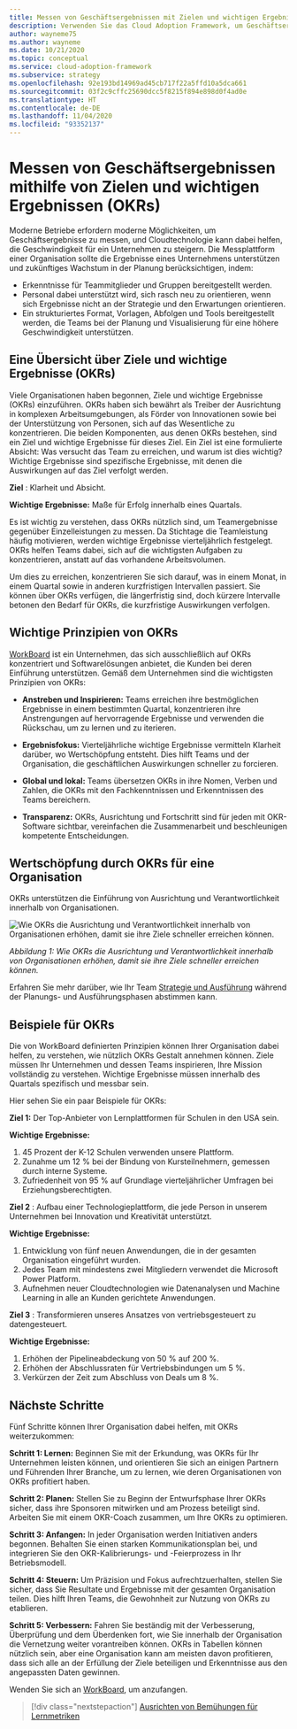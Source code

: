 ```yaml
---
title: Messen von Geschäftsergebnissen mit Zielen und wichtigen Ergebnissen (OKRs)
description: Verwenden Sie das Cloud Adoption Framework, um Geschäftsergebnisse mithilfe von Zielen und wichtigen Ergebnissen (OKRs) zu messen.
author: wayneme75
ms.author: wayneme
ms.date: 10/21/2020
ms.topic: conceptual
ms.service: cloud-adoption-framework
ms.subservice: strategy
ms.openlocfilehash: 92e193bd14969ad45cb717f22a5ffd10a5dca661
ms.sourcegitcommit: 03f2c9cffc25690dcc5f8215f894e898d0f4ad0e
ms.translationtype: HT
ms.contentlocale: de-DE
ms.lasthandoff: 11/04/2020
ms.locfileid: "93352137"
---
```

<!--docutune:casing WorkBoard -->

# <a name="measure-business-outcomes-using-objectives-and-key-results-okrs"></a>Messen von Geschäftsergebnissen mithilfe von Zielen und wichtigen Ergebnissen (OKRs)

Moderne Betriebe erfordern moderne Möglichkeiten, um Geschäftsergebnisse zu messen, und Cloudtechnologie kann dabei helfen, die Geschwindigkeit für ein Unternehmen zu steigern. Die Messplattform einer Organisation sollte die Ergebnisse eines Unternehmens unterstützen und zukünftiges Wachstum in der Planung berücksichtigen, indem:

- Erkenntnisse für Teammitglieder und Gruppen bereitgestellt werden.
- Personal dabei unterstützt wird, sich rasch neu zu orientieren, wenn sich Ergebnisse nicht an der Strategie und den Erwartungen orientieren.
- Ein strukturiertes Format, Vorlagen, Abfolgen und Tools bereitgestellt werden, die Teams bei der Planung und Visualisierung für eine höhere Geschwindigkeit unterstützen.

## <a name="an-overview-of-objectives-and-key-results-okrs"></a>Eine Übersicht über Ziele und wichtige Ergebnisse (OKRs)

Viele Organisationen haben begonnen, Ziele und wichtige Ergebnisse (OKRs) einzuführen. OKRs haben sich bewährt als Treiber der Ausrichtung in komplexen Arbeitsumgebungen, als Förder von Innovationen sowie bei der Unterstützung von Personen, sich auf das Wesentliche zu konzentrieren. Die beiden Komponenten, aus denen OKRs bestehen, sind ein Ziel und wichtige Ergebnisse für dieses Ziel. Ein Ziel ist eine formulierte Absicht: Was versucht das Team zu erreichen, und warum ist dies wichtig? Wichtige Ergebnisse sind spezifische Ergebnisse, mit denen die Auswirkungen auf das Ziel verfolgt werden.

**Ziel** : Klarheit und Absicht.

**Wichtige Ergebnisse:** Maße für Erfolg innerhalb eines Quartals.

Es ist wichtig zu verstehen, dass OKRs nützlich sind, um Teamergebnisse gegenüber Einzelleistungen zu messen. Da Stichtage die Teamleistung häufig motivieren, werden wichtige Ergebnisse vierteljährlich festgelegt. OKRs helfen Teams dabei, sich auf die wichtigsten Aufgaben zu konzentrieren, anstatt auf das vorhandene Arbeitsvolumen.

Um dies zu erreichen, konzentrieren Sie sich darauf, was in einem Monat, in einem Quartal sowie in anderen kurzfristigen Intervallen passiert. Sie können über OKRs verfügen, die längerfristig sind, doch kürzere Intervalle betonen den Bedarf für OKRs, die kurzfristige Auswirkungen verfolgen.

## <a name="okr-key-principles"></a>Wichtige Prinzipien von OKRs

[WorkBoard](https://www.workboard.com) ist ein Unternehmen, das sich ausschließlich auf OKRs konzentriert und Softwarelösungen anbietet, die Kunden bei deren Einführung unterstützen. Gemäß dem Unternehmen sind die wichtigsten Prinzipien von OKRs:

- **Anstreben und Inspirieren:** Teams erreichen ihre bestmöglichen Ergebnisse in einem bestimmten Quartal, konzentrieren ihre Anstrengungen auf hervorragende Ergebnisse und verwenden die Rückschau, um zu lernen und zu iterieren.

- **Ergebnisfokus:** Vierteljährliche wichtige Ergebnisse vermitteln Klarheit darüber, wo Wertschöpfung entsteht. Dies hilft Teams und der Organisation, die geschäftlichen Auswirkungen schneller zu forcieren.

- **Global und lokal:** Teams übersetzen OKRs in ihre Nomen, Verben und Zahlen, die OKRs mit den Fachkenntnissen und Erkenntnissen des Teams bereichern.

- **Transparenz:** OKRs, Ausrichtung und Fortschritt sind für jeden mit OKR-Software sichtbar, vereinfachen die Zusammenarbeit und beschleunigen kompetente Entscheidungen.

## <a name="how-okrs-add-value-to-an-organization"></a>Wertschöpfung durch OKRs für eine Organisation

OKRs unterstützen die Einführung von Ausrichtung und Verantwortlichkeit innerhalb von Organisationen.

![Wie OKRs die Ausrichtung und Verantwortlichkeit innerhalb von Organisationen erhöhen, damit sie ihre Ziele schneller erreichen können.](../../_images/strategy/OKR.jpg)

_Abbildung 1: Wie OKRs die Ausrichtung und Verantwortlichkeit innerhalb von Organisationen erhöhen, damit sie ihre Ziele schneller erreichen können._

Erfahren Sie mehr darüber, wie Ihr Team [Strategie und Ausführung](https://www.workboard.com/blog/execution-vs-strategy.php) während der Planungs- und Ausführungsphasen abstimmen kann.

## <a name="examples-of-okrs"></a>Beispiele für OKRs

Die von WorkBoard definierten Prinzipien können Ihrer Organisation dabei helfen, zu verstehen, wie nützlich OKRs Gestalt annehmen können. Ziele müssen Ihr Unternehmen und dessen Teams inspirieren, Ihre Mission vollständig zu verstehen. Wichtige Ergebnisse müssen innerhalb des Quartals spezifisch und messbar sein.

Hier sehen Sie ein paar Beispiele für OKRs:

**Ziel 1:** Der Top-Anbieter von Lernplattformen für Schulen in den USA sein.

**Wichtige Ergebnisse:**

1. 45 Prozent der K-12 Schulen verwenden unsere Plattform.
1. Zunahme um 12 % bei der Bindung von Kursteilnehmern, gemessen durch interne Systeme.
1. Zufriedenheit von 95 % auf Grundlage vierteljährlicher Umfragen bei Erziehungsberechtigten.

**Ziel 2** : Aufbau einer Technologieplattform, die jede Person in unserem Unternehmen bei Innovation und Kreativität unterstützt.

**Wichtige Ergebnisse:**

1. Entwicklung von fünf neuen Anwendungen, die in der gesamten Organisation eingeführt wurden.
1. Jedes Team mit mindestens zwei Mitgliedern verwendet die Microsoft Power Platform.
1. Aufnehmen neuer Cloudtechnologien wie Datenanalysen und Machine Learning in alle an Kunden gerichtete Anwendungen.

**Ziel 3** : Transformieren unseres Ansatzes von vertriebsgesteuert zu datengesteuert.

**Wichtige Ergebnisse:**

1. Erhöhen der Pipelineabdeckung von 50 % auf 200 %.
1. Erhöhen der Abschlussraten für Vertriebsbindungen um 5 %.
1. Verkürzen der Zeit zum Abschluss von Deals um 8 %.

## <a name="next-steps"></a>Nächste Schritte

Fünf Schritte können Ihrer Organisation dabei helfen, mit OKRs weiterzukommen:

**Schritt 1: Lernen:** Beginnen Sie mit der Erkundung, was OKRs für Ihr Unternehmen leisten können, und orientieren Sie sich an einigen Partnern und Führenden Ihrer Branche, um zu lernen, wie deren Organisationen von OKRs profitiert haben.

**Schritt 2: Planen:** Stellen Sie zu Beginn der Entwurfsphase Ihrer OKRs sicher, dass ihre Sponsoren mitwirken und am Prozess beteiligt sind. Arbeiten Sie mit einem OKR-Coach zusammen, um Ihre OKRs zu optimieren.

**Schritt 3: Anfangen:** In jeder Organisation werden Initiativen anders begonnen. Behalten Sie einen starken Kommunikationsplan bei, und integrieren Sie den OKR-Kalibrierungs- und -Feierprozess in Ihr Betriebsmodell.

**Schritt 4: Steuern:** Um Präzision und Fokus aufrechtzuerhalten, stellen Sie sicher, dass Sie Resultate und Ergebnisse mit der gesamten Organisation teilen. Dies hilft Ihren Teams, die Gewohnheit zur Nutzung von OKRs zu etablieren.

**Schritt 5: Verbessern:** Fahren Sie beständig mit der Verbesserung, Überprüfung und dem Überdenken fort, wie Sie innerhalb der Organisation die Vernetzung weiter vorantreiben können. OKRs in Tabellen können nützlich sein, aber eine Organisation kann am meisten davon profitieren, dass sich alle an der Erfüllung der Ziele beteiligen und Erkenntnisse aus den angepassten Daten gewinnen.

Wenden Sie sich an [WorkBoard](https://appsource.microsoft.com/en-us/marketplace/co-sell/SOL-31525-NGJ?debug=true%2F%3FignoreAutoSignIn%3Dtrue&tab=Overview), um anzufangen.

> [!div class="nextstepaction"]
> [Ausrichten von Bemühungen für Lernmetriken](../learning-metrics.md)
